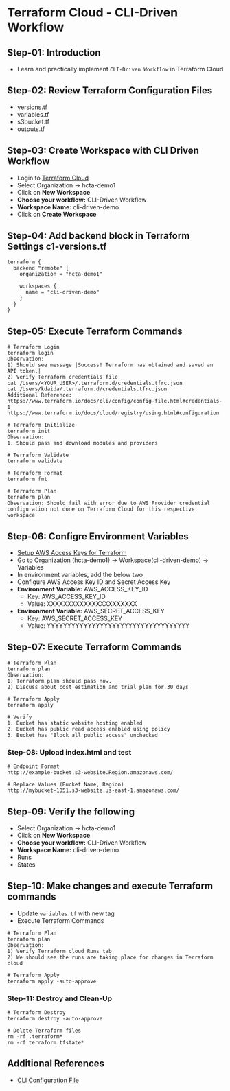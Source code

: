 # Terraform Cloud - CLI-Driven Workflow

## Step-01: Introduction
- Learn and practically implement `CLI-Driven Workflow` in Terraform Cloud

## Step-02: Review Terraform Configuration Files
- versions.tf
- variables.tf
- s3bucket.tf
- outputs.tf

## Step-03: Create Workspace with CLI Driven Workflow
- Login to [Terraform Cloud](https://app.terraform.io/)
- Select Organization -> hcta-demo1
- Click on **New Workspace**
- **Choose your workflow:** CLI-Driven Workflow
- **Workspace Name:** cli-driven-demo
- Click on **Create Workspace**

## Step-04: Add backend block in Terraform Settings c1-versions.tf
```t
terraform {
  backend "remote" {
    organization = "hcta-demo1"

    workspaces {
      name = "cli-driven-demo"
    }
  }
}
```

## Step-05: Execute Terraform Commands
```t
# Terraform Login
terraform login
Observation: 
1) Should see message |Success! Terraform has obtained and saved an API token.|
2) Verify Terraform credentials file
cat /Users/<YOUR_USER>/.terraform.d/credentials.tfrc.json
cat /Users/kdaida/.terraform.d/credentials.tfrc.json
Additional Reference:
https://www.terraform.io/docs/cli/config/config-file.html#credentials-1
https://www.terraform.io/docs/cloud/registry/using.html#configuration

# Terraform Initialize
terraform init
Observation: 
1. Should pass and download modules and providers

# Terraform Validate
terraform validate

# Terraform Format
terraform fmt

# Terraform Plan
terraform plan
Observation: Should fail with error due to AWS Provider credential configuration not done on Terraform Cloud for this respective workspace
```

## Step-06: Configre Environment Variables
- [Setup AWS Access Keys for Terraform](https://registry.terraform.io/providers/hashicorp/aws/latest/docs#environment-variables)
- Go to Organization (hcta-demo1) -> Workspace(cli-driven-demo) -> Variables
- In environment variables, add the below two
- Configure AWS Access Key ID and Secret Access Key  
- **Environment Variable:** AWS_ACCESS_KEY_ID
  - Key: AWS_ACCESS_KEY_ID
  - Value: XXXXXXXXXXXXXXXXXXXXXX
- **Environment Variable:** AWS_SECRET_ACCESS_KEY
  - Key: AWS_SECRET_ACCESS_KEY
  - Value: YYYYYYYYYYYYYYYYYYYYYYYYYYYYYYYYYYY


## Step-07: Execute Terraform Commands
```t
# Terraform Plan
terraform plan
Observation: 
1) Terraform plan should pass now. 
2) Discuss about cost estimation and trial plan for 30 days

# Terraform Apply
terraform apply 

# Verify 
1. Bucket has static website hosting enabled
2. Bucket has public read access enabled using policy
3. Bucket has "Block all public access" unchecked
```


### Step-08: Upload index.html and test
```t
# Endpoint Format
http://example-bucket.s3-website.Region.amazonaws.com/

# Replace Values (Bucket Name, Region)
http://mybucket-1051.s3-website.us-east-1.amazonaws.com/
```

## Step-09: Verify the following
- Select Organization -> hcta-demo1
- Click on **New Workspace**
- **Choose your workflow:** CLI-Driven Workflow
- **Workspace Name:** cli-driven-demo
- Runs
- States

## Step-10: Make changes and execute Terraform commands
- Update `variables.tf` with new tag
- Execute Terraform Commands
```t
# Terraform Plan
terraform plan
Observation: 
1) Verify Terraform cloud Runs tab
2) We should see the runs are taking place for changes in Terraform cloud

# Terraform Apply
terraform apply -auto-approve
```
### Step-11: Destroy and Clean-Up
```t
# Terraform Destroy
terraform destroy -auto-approve

# Delete Terraform files 
rm -rf .terraform*
rm -rf terraform.tfstate*
```

## Additional References
- [CLI Configuration File](https://www.terraform.io/docs/cli/config/config-file.html#credentials)